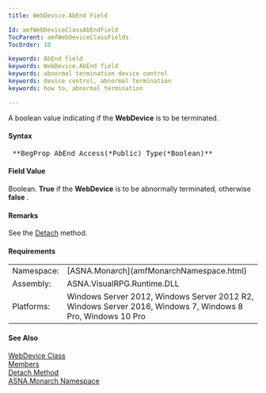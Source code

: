```yaml
---
title: WebDevice.AbEnd Field

Id: amfWebDeviceClassAbEndField
TocParent: amfWebDeviceClassFields
TocOrder: 10

keywords: AbEnd field
keywords: WebDevice.AbEnd field
keywords: abnormal termination device control
keywords: device control, abnormal termination
keywords: how to, abnormal termination

---
```


A boolean value indicating if the **WebDevice** is to be terminated.

#### Syntax
<pre class="prettyprint"> **BegProp AbEnd Access(*Public) Type(*Boolean)**       </pre>

<!--mine -->

#### Field Value
Boolean. **True** if the **WebDevice** is to be abnormally terminated, otherwise **false** .

#### Remarks
See the [ Detach](amfWebDeviceClassDetachMethod.html) method.
<!-- -->

#### Requirements
<table class="dttable" cellspacing="0" cellpadding="4" width="60%">
           <colgroup>
            <col width="15%" style="font-weight:bold" />
            <col width="85%" />
          </colgroup>
          <tr>
            <td>Namespace:</td>
            <td>[ASNA.Monarch](amfMonarchNamespace.html)</td>
          </tr>
          <tr>
            <td>Assembly:</td>
            <td>ASNA.VisualRPG.Runtime.DLL</td>
          </tr>
         <tr>
            <td>Platforms:</td>
            <td> Windows Server 2012, Windows Server 2012 R2, Windows Server 2016, Windows 7, Windows 8 Pro, Windows 10 Pro</td>
         </tr>
</table>

#### See Also
[WebDevice Class](amfWebDeviceClass.html) <br /> [ Members](amfWebDeviceClassMembers.html) <br /> [ Detach Method](amfWebDeviceClassDetachMethod.html) <br /> [ASNA.Monarch Namespace](amfMonarchNamespace.html) 
